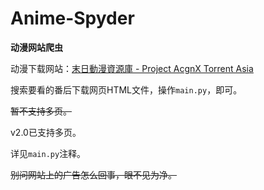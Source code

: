 # Anime-Spyder

**动漫网站爬虫**

动漫下载网站：[末日動漫資源庫 - Project AcgnX Torrent Asia](https://share.acgnx.se/)

搜索要看的番后下载网页HTML文件，操作`main.py`，即可。

~~暂不支持多页。~~

v2.0已支持多页。

详见`main.py`注释。

~~别问网站上的广告怎么回事，眼不见为净。~~